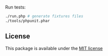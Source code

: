 
Run tests:

```bash
./run.php # generate fixtures files
./tools/phpunit.phar
```

License
-------

This package is available under the [MIT license](Resources/meta/LICENSE)